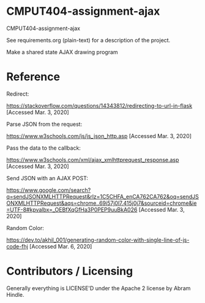 CMPUT404-assignment-ajax
==============================

CMPUT404-assignment-ajax

See requirements.org (plain-text) for a description of the project.

Make a shared state AJAX drawing program

Reference
=========
Redirect: 

https://stackoverflow.com/questions/14343812/redirecting-to-url-in-flask [Accessed Mar. 3, 2020]

Parse JSON from the request:

https://www.w3schools.com/js/js_json_http.asp [Accessed Mar. 3, 2020]

Pass the data to the callback:

https://www.w3schools.com/xml/ajax_xmlhttprequest_response.asp [Accessed Mar. 3, 2020]

Send JSON with an AJAX POST:

https://www.google.com/search?q=sendJSONXMLHTTPRequest&rlz=1C5CHFA_enCA762CA762&oq=sendJSONXMLHTTPRequest&aqs=chrome..69i57j0l7.415j0j7&sourceid=chrome&ie=UTF-8#kpvalbx=_OEBfXqGfHa3P0PEP9uuBkA026 [Accessed Mar. 3, 2020]

Random Color:

https://dev.to/akhil_001/generating-random-color-with-single-line-of-js-code-fhj [Accessed Mar. 6, 2020]

Contributors / Licensing
========================

Generally everything is LICENSE'D under the Apache 2 license by Abram Hindle.


